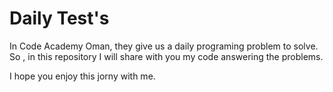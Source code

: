 # Daily Test's 
In Code Academy Oman, they give us a daily programing problem to solve.
So , in this repository I will share with you my code answering the problems.

I hope you enjoy this jorny with me.  
